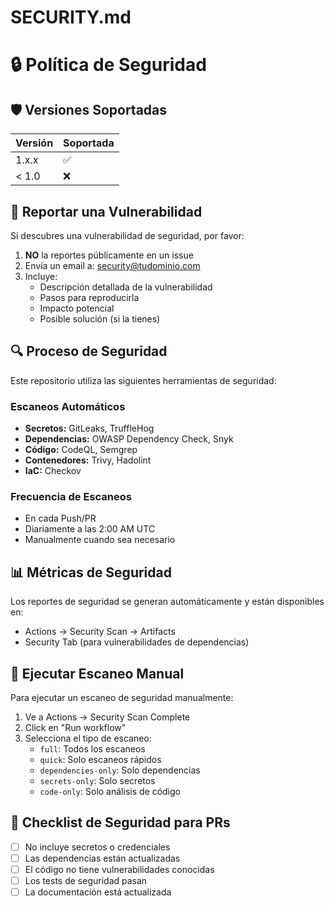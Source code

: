 # SECURITY.md
# 🔒 Política de Seguridad

## 🛡️ Versiones Soportadas

| Versión | Soportada          |
| ------- | ------------------ |
| 1.x.x   | :white_check_mark: |
| < 1.0   | :x:                |

## 🚨 Reportar una Vulnerabilidad

Si descubres una vulnerabilidad de seguridad, por favor:

1. **NO** la reportes públicamente en un issue
2. Envía un email a: security@tudominio.com
3. Incluye:
   - Descripción detallada de la vulnerabilidad
   - Pasos para reproducirla
   - Impacto potencial
   - Posible solución (si la tienes)

## 🔍 Proceso de Seguridad

Este repositorio utiliza las siguientes herramientas de seguridad:

### Escaneos Automáticos
- **Secretos:** GitLeaks, TruffleHog
- **Dependencias:** OWASP Dependency Check, Snyk
- **Código:** CodeQL, Semgrep
- **Contenedores:** Trivy, Hadolint
- **IaC:** Checkov

### Frecuencia de Escaneos
- En cada Push/PR
- Diariamente a las 2:00 AM UTC
- Manualmente cuando sea necesario

## 📊 Métricas de Seguridad

Los reportes de seguridad se generan automáticamente y están disponibles en:
- Actions → Security Scan → Artifacts
- Security Tab (para vulnerabilidades de dependencias)

## 🏃 Ejecutar Escaneo Manual

Para ejecutar un escaneo de seguridad manualmente:

1. Ve a Actions → Security Scan Complete
2. Click en "Run workflow"
3. Selecciona el tipo de escaneo:
   - `full`: Todos los escaneos
   - `quick`: Solo escaneos rápidos
   - `dependencies-only`: Solo dependencias
   - `secrets-only`: Solo secretos
   - `code-only`: Solo análisis de código

## 📝 Checklist de Seguridad para PRs

- [ ] No incluye secretos o credenciales
- [ ] Las dependencias están actualizadas
- [ ] El código no tiene vulnerabilidades conocidas
- [ ] Los tests de seguridad pasan
- [ ] La documentación está actualizada
